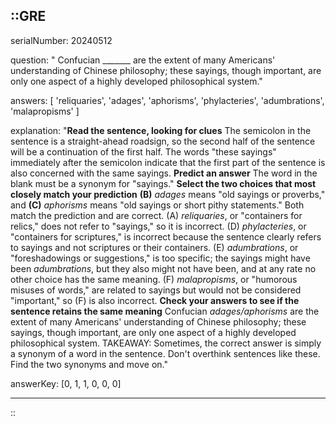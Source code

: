 ::GRE
---

serialNumber: 20240512

question: " Confucian _______ are the extent of many Americans' understanding of Chinese philosophy; these sayings, though important, are only one aspect of a highly developed philosophical system."

answers: [
  'reliquaries',
  'adages',
  'aphorisms',
  'phylacteries',
  'adumbrations',
  'malapropisms'
]

explanation: "<strong>Read the sentence, looking for clues</strong> The semicolon in the sentence is a straight-ahead roadsign, so the second half of the sentence will be a continuation of the first half. The words \"these sayings\" immediately after the semicolon indicate that the first part of the sentence is also concerned with the same sayings. <strong>Predict an answer</strong> The word in the blank must be a synonym for \"sayings.\" <strong>Select the two choices that most closely match your prediction</strong> <strong>(B)</strong> <i>adages </i>means \"old sayings or proverbs,\" and <strong>(C)</strong> <i>aphorisms</i> means \"old sayings or short pithy statements.\" Both match the prediction and are correct. (A) <i>reliquaries</i>, or \"containers for relics,\" does not refer to \"sayings,\" so it is incorrect. (D) <i>phylacteries</i>, or \"containers for scriptures,\" is incorrect because the sentence clearly refers to sayings and not scriptures or their containers. (E) <i>adumbrations</i>, or \"foreshadowings or suggestions,\" is too specific; the sayings might have been <i>adumbrations</i>, but they also might not have been, and at any rate no other choice has the same meaning. (F) <i>malapropisms</i>, or \"humorous misuses of words,\" are related to sayings but would not be considered \"important,\" so (F) is also incorrect. <strong>Check your answers to see if the sentence retains the same meaning</strong> Confucian <i>adages/aphorisms</i> are the extent of many Americans' understanding of Chinese philosophy; these sayings, though important, are only one aspect of a highly developed philosophical system. TAKEAWAY: Sometimes, the correct answer is simply a synonym of a word in the sentence. Don't overthink sentences like these. Find the two synonyms and move on."

answerKey: [0, 1, 1, 0, 0, 0]

---
::